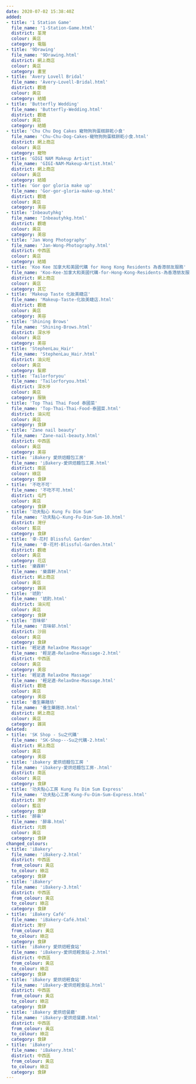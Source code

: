 ```yaml
---
date: 2020-07-02 15:38:40Z
added:
- title: '1 Station Game'
  file_name: '1-Station-Game.html'
  district: 荃灣
  colour: 黃店
  category: 電腦
- title: '9Drawing'
  file_name: '9Drawing.html'
  district: 網上商店
  colour: 黃店
  category: 畫室
- title: 'Avery Lovell Bridal'
  file_name: 'Avery-Lovell-Bridal.html'
  district: 觀塘
  colour: 黃店
  category: 結婚
- title: 'Butterfly Wedding'
  file_name: 'Butterfly-Wedding.html'
  district: 觀塘
  colour: 黃店
  category: 結婚
- title: 'Chu Chu Dog Cakes 寵物狗狗蛋糕餅乾小食'
  file_name: 'Chu-Chu-Dog-Cakes-寵物狗狗蛋糕餅乾小食.html'
  district: 網上商店
  colour: 黃店
  category: 寵物
- title: 'GIGI NAM Makeup Artist'
  file_name: 'GIGI-NAM-Makeup-Artist.html'
  district: 網上商店
  colour: 黃店
  category: 結婚
- title: 'Gor gor gloria make up'
  file_name: 'Gor-gor-gloria-make-up.html'
  district: 觀塘
  colour: 黃店
  category: 美容
- title: 'Inbeautyhkg'
  file_name: 'Inbeautyhkg.html'
  district: 觀塘
  colour: 黃店
  category: 美容
- title: 'Jan Wong Photography'
  file_name: 'Jan-Wong-Photography.html'
  district: 中西區
  colour: 黃店
  category: 結婚
- title: 'Koo Kee 加拿大和美國代購 for Hong Kong Residents 為香港朋友服務'
  file_name: 'Koo-Kee-加拿大和美國代購-for-Hong-Kong-Residents-為香港朋友服務.html'
  district: 網上商店
  colour: 黃店
  category: 其它
- title: 'Makeup Taste 化妝美睫店'
  file_name: 'Makeup-Taste-化妝美睫店.html'
  district: 觀塘
  colour: 黃店
  category: 美容
- title: 'Shining Brows'
  file_name: 'Shining-Brows.html'
  district: 深水埗
  colour: 黃店
  category: 美容
- title: 'StephenLau_Hair'
  file_name: 'StephenLau_Hair.html'
  district: 油尖旺
  colour: 黃店
  category: 髮廊
- title: 'Tailorforyou'
  file_name: 'Tailorforyou.html'
  district: 深水埗
  colour: 黃店
  category: 服裝
- title: 'Top Thai Thai Food 泰國菜'
  file_name: 'Top-Thai-Thai-Food-泰國菜.html'
  district: 油尖旺
  colour: 黃店
  category: 食肆
- title: 'Zane nail beauty'
  file_name: 'Zane-nail-beauty.html'
  district: 中西區
  colour: 黃店
  category: 美容
- title: 'iBakery 愛烘焙麵包工房'
  file_name: 'iBakery-愛烘焙麵包工房.html'
  district: 南區
  colour: 綠店
  category: 食肆
- title: '不吃不可'
  file_name: '不吃不可.html'
  district: 屯門
  colour: 黃店
  category: 食肆
- title: '功夫點心 Kung Fu Dim Sum'
  file_name: '功夫點心-Kung-Fu-Dim-Sum-10.html'
  district: 灣仔
  colour: 藍店
  category: 食肆
- title: '幸·花村 Blissful Garden'
  file_name: '幸·花村-Blissful-Garden.html'
  district: 觀塘
  colour: 黃店
  category: 花店
- title: '樂霖軒'
  file_name: '樂霖軒.html'
  district: 網上商店
  colour: 黃店
  category: 雜貨
- title: '琥酌'
  file_name: '琥酌.html'
  district: 油尖旺
  colour: 黃店
  category: 食肆
- title: '百味邨'
  file_name: '百味邨.html'
  district: 沙田
  colour: 黃店
  category: 食肆
- title: '輕足適 RelaxOne Massage'
  file_name: '輕足適-RelaxOne-Massage-2.html'
  district: 中西區
  colour: 黃店
  category: 美容
- title: '輕足適 RelaxOne Massage'
  file_name: '輕足適-RelaxOne-Massage.html'
  district: 觀塘
  colour: 黃店
  category: 美容
- title: '養生藥饍坊'
  file_name: '養生藥饍坊.html'
  district: 網上商店
  colour: 黃店
  category: 雜貨
deleted:
- title: 'SK Shop - Su之代購'
  file_name: 'SK-Shop---Su之代購-2.html'
  district: 網上商店
  colour: 黃店
  category: 美容
- title: 'ibakery 愛烘焙麵包工房 '
  file_name: 'ibakery-愛烘焙麵包工房-.html'
  district: 南區
  colour: 黃店
  category: 食肆
- title: '功夫點心工房 Kung Fu Dim Sum Express'
  file_name: '功夫點心工房-Kung-Fu-Dim-Sum-Express.html'
  district: 灣仔
  colour: 藍店
  category: 食肆
- title: '醉串'
  file_name: '醉串.html'
  district: 元朗
  colour: 黃店
  category: 食肆
changed_colours:
- title: 'iBakery'
  file_name: 'iBakery-2.html'
  district: 中西區
  from_colour: 黃店
  to_colour: 綠店
  category: 食肆
- title: 'iBakery'
  file_name: 'iBakery-3.html'
  district: 中西區
  from_colour: 黃店
  to_colour: 綠店
  category: 食肆
- title: 'iBakery Café'
  file_name: 'iBakery-Café.html'
  district: 灣仔
  from_colour: 黃店
  to_colour: 綠店
  category: 食肆
- title: 'iBakery 愛烘焙輕食站'
  file_name: 'iBakery-愛烘焙輕食站-2.html'
  district: 中西區
  from_colour: 黃店
  to_colour: 綠店
  category: 食肆
- title: 'iBakery 愛烘焙輕食站'
  file_name: 'iBakery-愛烘焙輕食站.html'
  district: 中西區
  from_colour: 黃店
  to_colour: 綠店
  category: 食肆
- title: 'iBakery 愛烘焙餐廳'
  file_name: 'iBakery-愛烘焙餐廳.html'
  district: 中西區
  from_colour: 黃店
  to_colour: 綠店
  category: 食肆
- title: 'iBakery'
  file_name: 'iBakery.html'
  district: 中西區
  from_colour: 黃店
  to_colour: 綠店
  category: 食肆
---
```

